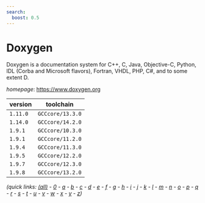```yaml
---
search:
  boost: 0.5
---
```

# Doxygen

Doxygen is a documentation system for C++, C, Java, Objective-C, Python,  IDL (Corba and Microsoft flavors), Fortran, VHDL, PHP, C#, and to some  extent D.

*homepage*: <https://www.doxygen.org>

version | toolchain
--------|----------
``1.11.0`` | ``GCCcore/13.3.0``
``1.14.0`` | ``GCCcore/14.2.0``
``1.9.1`` | ``GCCcore/10.3.0``
``1.9.1`` | ``GCCcore/11.2.0``
``1.9.4`` | ``GCCcore/11.3.0``
``1.9.5`` | ``GCCcore/12.2.0``
``1.9.7`` | ``GCCcore/12.3.0``
``1.9.8`` | ``GCCcore/13.2.0``


*(quick links: [(all)](../index.md) - [0](../0/index.md) - [a](../a/index.md) - [b](../b/index.md) - [c](../c/index.md) - [d](../d/index.md) - [e](../e/index.md) - [f](../f/index.md) - [g](../g/index.md) - [h](../h/index.md) - [i](../i/index.md) - [j](../j/index.md) - [k](../k/index.md) - [l](../l/index.md) - [m](../m/index.md) - [n](../n/index.md) - [o](../o/index.md) - [p](../p/index.md) - [q](../q/index.md) - [r](../r/index.md) - [s](../s/index.md) - [t](../t/index.md) - [u](../u/index.md) - [v](../v/index.md) - [w](../w/index.md) - [x](../x/index.md) - [y](../y/index.md) - [z](../z/index.md))*


